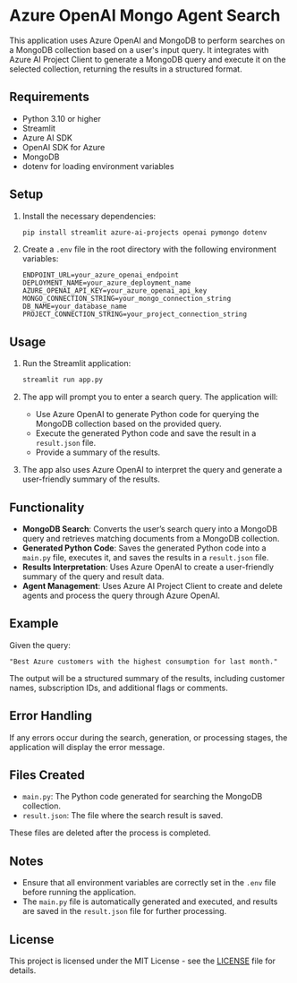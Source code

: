 # Azure OpenAI Mongo Agent Search

This application uses Azure OpenAI and MongoDB to perform searches on a MongoDB collection based on a user's input query. It integrates with Azure AI Project Client to generate a MongoDB query and execute it on the selected collection, returning the results in a structured format.

## Requirements

- Python 3.10 or higher
- Streamlit
- Azure AI SDK
- OpenAI SDK for Azure
- MongoDB
- dotenv for loading environment variables

## Setup

1. Install the necessary dependencies:

    ```bash
    pip install streamlit azure-ai-projects openai pymongo dotenv
    ```

2. Create a `.env` file in the root directory with the following environment variables:

    ```
    ENDPOINT_URL=your_azure_openai_endpoint
    DEPLOYMENT_NAME=your_azure_deployment_name
    AZURE_OPENAI_API_KEY=your_azure_openai_api_key
    MONGO_CONNECTION_STRING=your_mongo_connection_string
    DB_NAME=your_database_name
    PROJECT_CONNECTION_STRING=your_project_connection_string
    ```

## Usage

1. Run the Streamlit application:

    ```bash
    streamlit run app.py
    ```

2. The app will prompt you to enter a search query. The application will:
    - Use Azure OpenAI to generate Python code for querying the MongoDB collection based on the provided query.
    - Execute the generated Python code and save the result in a `result.json` file.
    - Provide a summary of the results.

3. The app also uses Azure OpenAI to interpret the query and generate a user-friendly summary of the results.

## Functionality

- **MongoDB Search**: Converts the user’s search query into a MongoDB query and retrieves matching documents from a MongoDB collection.
- **Generated Python Code**: Saves the generated Python code into a `main.py` file, executes it, and saves the results in a `result.json` file.
- **Results Interpretation**: Uses Azure OpenAI to create a user-friendly summary of the query and result data.
- **Agent Management**: Uses Azure AI Project Client to create and delete agents and process the query through Azure OpenAI.

## Example

Given the query:

    "Best Azure customers with the highest consumption for last month."

The output will be a structured summary of the results, including customer names, subscription IDs, and additional flags or comments.

## Error Handling

If any errors occur during the search, generation, or processing stages, the application will display the error message.

## Files Created

- `main.py`: The Python code generated for searching the MongoDB collection.
- `result.json`: The file where the search result is saved.
  
These files are deleted after the process is completed.

## Notes

- Ensure that all environment variables are correctly set in the `.env` file before running the application.
- The `main.py` file is automatically generated and executed, and results are saved in the `result.json` file for further processing.

## License

This project is licensed under the MIT License - see the [LICENSE](LICENSE) file for details.
